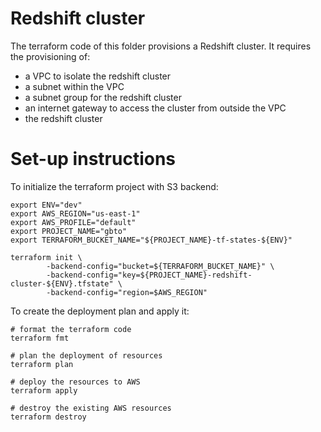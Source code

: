 # Redshift cluster

The terraform code of this folder provisions a Redshift cluster. It requires the provisioning of:

- a VPC to isolate the redshift cluster
- a subnet within the VPC
- a subnet group for the redshift cluster
- an internet gateway to access the cluster from outside the VPC
- the redshift cluster

# Set-up instructions

To initialize the terraform project with S3 backend:

```
export ENV="dev"
export AWS_REGION="us-east-1"
export AWS_PROFILE="default"
export PROJECT_NAME="gbto"
export TERRAFORM_BUCKET_NAME="${PROJECT_NAME}-tf-states-${ENV}"

terraform init \
        -backend-config="bucket=${TERRAFORM_BUCKET_NAME}" \
        -backend-config="key=${PROJECT_NAME}-redshift-cluster-${ENV}.tfstate" \
        -backend-config="region=$AWS_REGION"
```

To create the deployment plan and apply it:

```
# format the terraform code
terraform fmt

# plan the deployment of resources
terraform plan

# deploy the resources to AWS
terraform apply

# destroy the existing AWS resources
terraform destroy
```
